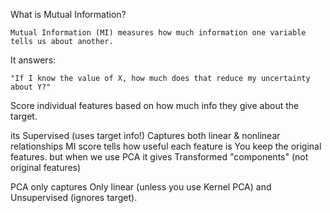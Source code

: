 What is Mutual Information?

    Mutual Information (MI) measures how much information one variable tells us about another.

It answers:

    "If I know the value of X, how much does that reduce my uncertainty about Y?"

Score individual features based on how much info they give about the target.

its Supervised (uses target info!)
Captures both linear & nonlinear relationships
MI score tells how useful each feature is You keep the original features. but when we use PCA it gives Transformed "components" (not original features)

PCA only captures Only linear (unless you use Kernel PCA) and Unsupervised (ignores target). 